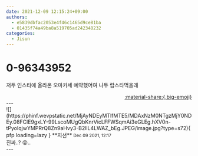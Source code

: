 ```yaml
---
date: 2021-12-09 12:15:24+09:00
authors:
  - e5839dbfac2053e4f46c1465d9ce81ba
  - 01435f74a49ba8a519705ad242348232
categories:
  - Jisun
---
```


# 0-96343952

<div class="post-container" markdown="1">
<div class="content-container md-sidebar__scrollwrap" markdown="1">

저두 인스타에 올라온 오마카세 예약했어여 나두 랍스타먹을래

</div>
</div>

<div style="text-align: right;" markdown="1">
<a href="https://weverse.io/fromis9/fanpost/0-96343952" style="text-align: right;">:material-share:{.big-emoji}</a>
</div>
---

<div class="comments-container md-sidebar__scrollwrap" markdown="1">
<div class="comment" markdown="1">
<div class='id-container' markdown="1">
![](https://phinf.wevpstatic.net/MjAyNDEyMTlfMTE5/MDAxNzM0NTgzMjY0NDEy.08FClE9gxLY-99LscoMUgQbKnrVicLFFWSqmAi3eGLEg.hXV0n-tPyoIqjwYMPRrQ8Zn9aHvy3-B2llL4LWAZ_bEg.JPEG/image.jpg?type=s72){ pfp loading=lazy }
**<span class="artist">지선</span>** <small>Dec 09 2021, 12:17</small><br>
</div>
<div class='comment-body' markdown="1">
진짜..? 😮..
</div>
</div>
</div>
---
